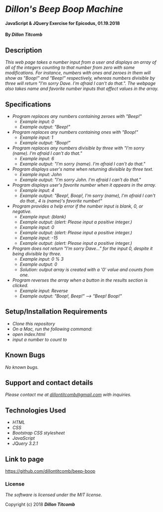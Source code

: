 # _Dillon's Beep Boop Machine_

#### JavaScript & JQuery Exercise for Epicodus, 01.19.2018

#### By _**Dillon Titcomb**_

## Description

_This web page takes a number input from a user and displays an array of all of the integers counting to that number from zero with some modifications. For instance, numbers with ones and zeroes in them will show as "Boop!" and "Beep!" respectively, whereas numbers divisible by three will return "I'm sorry Dave. I'm afraid I can't do that.". The webpage also takes name and favorite number inputs that affect values in the array._

## Specifications

* _Program replaces any numbers containing zeroes with "Beep!"_
	* _Example input: 0_
	* _Example output: "Beep!"_
* _Program replaces any numbers containing ones with "Boop!"_
	* _Example input: 1_
	* _Example output: "Boop!"_
* _Program replaces any numbers divisible by three with "I'm sorry (name). I'm afraid I can't do that."_
	* _Example input: 6_
	* _Example output: "I'm sorry (name). I'm afraid I can't do that."_
* _Program displays user's name when returning divisible by three text._
	* _Example input: John_
	* _Example output: "I'm sorry John. I'm afraid I can't do that."_
* _Program displays user's favorite number when it appears in the array._
	* _Example input: 4_
	* _Example output: "Beep!, Boop!, I'm sorry (name), I'm afraid I can't do that., 4 is (name)'s favorite number!"_
* _Program provides a help error if the number input is blank, 0, or negative._
	* _Example input: (blank)_
	* _Example output: (alert: Please input a positive integer.)_
	* _Example input: 0_
	* _Example output: (alert: Please input a positive integer.)_
	* _Example input: -15_
	* _Example output: (alert: Please input a positive integer.)_
* _Program does not return "I'm sorry Dave..." for the input 0, despite it being divisible by three._
	* _Example input: 0 % 3_
	* _Example output: 0_
	* _Solution: output array is created with a '0' value and counts from one._
* _Program reverses the array when a button in the results section is clicked._
	* _Example input: Reverse_
	* _Example output: "Boop!, Beep!" --> "Beep! Boop!"_

## Setup/Installation Requirements

* _Clone this repository_
* _On a Mac, run the following command:_
* _open index.html_
* _input a number to count to_

## Known Bugs

_No known bugs._

## Support and contact details

_Please contact me at dillontitcomb@gmail.com with inquiries._

## Technologies Used

* _HTML_
* _CSS_
* _Bootstrap CSS stylesheet_
* _JavaScript_
* _JQuery 3.2.1_

## Link to page

https://github.com/dillontitcomb/beep-boop

### License

*The software is licensed under the MIT license.*

Copyright (c) 2018 **_Dillon Titcomb_**
